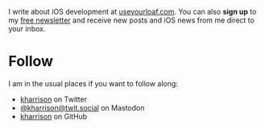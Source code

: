I write about iOS development at [useyourloaf.com](https://useyourloaf.com). You can also **sign up** to my [free newsletter](https://useyourloaf.com/newsletter/) and receive new posts and iOS news from me direct to your inbox.

# Follow

I am in the usual places if you want to follow along:

* <a href="https://twitter.com/kharrison" rel="me">kharrison</a> on Twitter
* <a href="https://twit.social/@kharrison" rel="me">@kharrison@twit.social</a> on Mastodon
* <a href="https://github.com/kharrison" rel="me">kharrison</a> on GitHub